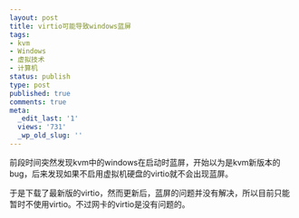 ```yaml
---
layout: post
title: virtio可能导致windows蓝屏
tags:
- kvm
- Windows
- 虚拟技术
- 计算机
status: publish
type: post
published: true
comments: true
meta:
  _edit_last: '1'
  views: '731'
  _wp_old_slug: ''
---
```

前段时间突然发现kvm中的windows在启动时蓝屏，开始以为是kvm新版本的bug，后来发现如果不启用虚拟机硬盘的virtio就不会出现蓝屏。

于是下载了最新版的virtio，然而更新后，蓝屏的问题并没有解决，所以目前只能暂时不使用virtio。不过网卡的virtio是没有问题的。
